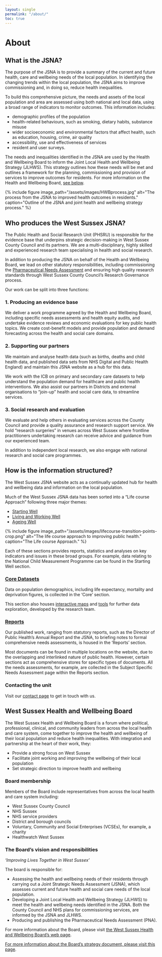 ```yaml
---
layout: single
permalink: "/about/"
toc: true
---
```

# About 

## What is the JSNA?

The purpose of the JSNA is to provide a summary of the current and future health, care and wellbeing needs of the local population. In identifying the changing trends within the local population, the JSNA aims to improve commissioning and, in doing so, reduce health inequalities. 

To build this comprehensive picture, the needs and assets of the local population and area are assessed using both national and local data, using a broad range of indicators to monitor outcomes. This information includes: 

+ demographic profiles of the population 
+ health-related behaviours, such as smoking, dietary habits, substance misuse 
+ wider socioeconomic and environmental factors that affect health, such as education, housing, crime, air quality 
+ accessibility, use and effectiveness of services 
+ resident and user surveys.

The needs and inequalities identified in the JSNA are used by the Health and Wellbeing Board to inform the Joint Local Health and Wellbeing Strategy (JLHWS). This strategy outlines how these needs will be met and outlines a framework for the planning, commissioning and provision of services to improve outcomes for residents. For more information on the Health and Wellbeing Board, [see below](/#west-sussex-health-and-wellbeing-board).

{% include figure image_path="/assets/images/HWBprocess.jpg" alt="The process from the JSNA to improved health outcomes in residents." caption="Outline of the JSNA and joint health and wellbeing strategy process." %}

## Who produces the West Sussex JSNA?

The Public Health and Social Research Unit (PHSRU) is responsible for the evidence base that underpins strategic decision-making in West Sussex County Council and its partners. We are a multi-disciplinary, highly skilled and experienced research team specialising in health and social research.

In addition to producing the JSNA on behalf of the Health and Wellbeing Board, we lead on other statutory responsibilities, including commissioning the [Pharmaceutical Needs Assessment](https://jsna.westsussex.gov.uk/reports/subject-specific-needs-assessments/pharmaceutical-needs-assessment-pna/) and ensuring high quality research standards through West Sussex County Council’s Research Governance process.

Our work can be split into three functions:

### 1. Producing an evidence base

We deliver a work programme agreed by the Health and Wellbeing Board, including specific needs assessments and health equity audits, and undertake evidence reviews and economic evaluations for key public health topics. We create cost-benefit models and provide population and demand forecasting across the health and social care domains. 

### 2. Supporting our partners

We maintain and analyse health data (such as births, deaths and child health data, and published data sets from NHS Digital and Public Health England) and maintain this JSNA website as a hub for this data. 

We work with the ICB on primary and secondary care datasets to help understand the population demand for healthcare and public health interventions. We also assist our partners in Districts and external organisations to “join-up” health and social care data, to streamline services. 

### 3.	Social research and evaluation

We evaluate and help others in evaluating services across the County Council and provide a quality assurance and research support service. We hold “research surgeries” in venues across West Sussex where frontline practitioners undertaking research can receive advice and guidance from our experienced team.

In addition to independent local research, we also engage with national research and social care programmes. 

## How is the information structured?

The West Sussex JSNA website acts as a continually updated hub for health and wellbeing data and information on the local population.

Much of the West Sussex JSNA data has been sorted into a “Life course Approach” following three major themes:

+ [Starting Well](/starting-well/)
+ [Living and Working Well](/living-well/)
+ [Ageing Well](/ageing-well/)

{% include figure image_path="/assets/images/lifecourse-transition-points-crop.png" alt="The life course approach to improving public health." caption="The Life course Approach." %}

Each of these sections provides reports, statistics and analyses on key indicators and issues in these broad groups. For example, data relating to the National Child Measurement Programme can be found in the Starting Well section. 

### [Core Datasets](/core/)

Data on population demographics, including life expectancy, mortality and deprivation figures, is collected in the ‘Core’ section. 

This section also houses [interactive maps](/core/maps/) and [tools](/core/tools/) for further data exploration, developed by the research team. 

### [Reports](/reports/) 

Our published work, ranging from statutory reports, such as the Director of Public Health’s Annual Report and the JSNA, to briefing notes to formal comprehensive needs assessments, is housed in the ‘Reports’ section.

Most documents can be found in multiple locations on the website, due to the overlapping and interlinked nature of public health. However, certain sections act as comprehensive stores for specific types of documents. All the needs assessments, for example, are collected in the Subject Specific Needs Assessment page within the Reports section. 

### Contacting the unit

Visit our [contact page](/contact/) to get in touch with us.

## West Sussex Health and Wellbeing Board

The West Sussex Health and Wellbeing Board is a forum where political, professional, clinical, and community leaders from across the local health and care system, come together to improve the health and wellbeing of their local population and reduce health inequalities. With integration and partnership at the heart of their work, they:

+ Provide a strong focus on West Sussex
+ Facilitate joint working and improving the wellbeing of their local population
+ Set strategic direction to improve health and wellbeing

### Board membership
Members of the Board include representatives from across the local health and care system including:

+ West Sussex County Council
+ NHS Sussex
+ NHS service providers
+ District and borough councils
+ Voluntary, Community and Social Enterprises (VCSEs), for example, a charity
+ Healthwatch West Sussex

### The Board’s vision and responsibilities

_‘Improving Lives Together in West Sussex’_

The board is responsible for:
+ Assessing the health and wellbeing needs of their residents through carrying out a Joint Strategic Needs Assessment (JSNA), which assesses current and future health and social care needs of the local population.
+ Developing a Joint Local Health and Wellbeing Strategy (JLHWS) to meet the health and wellbeing needs identified in the JSNA. Both the County Council and NHS plans for commissioning services, are informed by the JSNA and JLHWS.
+ Producing and publishing the Pharmaceutical Needs Assessment (PNA).

For more information about the Board, please visit [the West Sussex Health and Wellbeing Board’s web page](https://westsussex.moderngov.co.uk/mgCommitteeDetails.aspx?ID=185).

[For more information about the Board’s strategy document, please visit this page](https://www.westsussex.gov.uk/social-care-and-health/publications-policies-and-reports/social-care-and-health-policy-and-reports/joint-local-health-and-wellbeing-strategy-2025-to-2030/).

